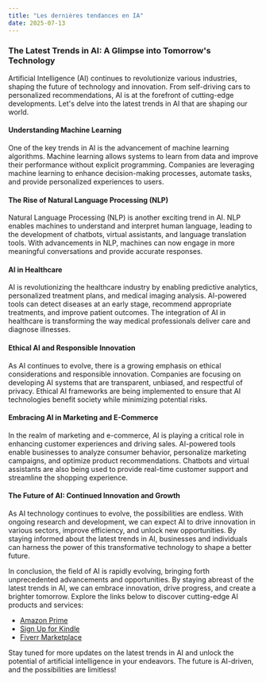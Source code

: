 ```yaml
---
title: "Les dernières tendances en IA"
date: 2025-07-13
---
```


### The Latest Trends in AI: A Glimpse into Tomorrow's Technology

Artificial Intelligence (AI) continues to revolutionize various industries, shaping the future of technology and innovation. From self-driving cars to personalized recommendations, AI is at the forefront of cutting-edge developments. Let's delve into the latest trends in AI that are shaping our world.

#### Understanding Machine Learning

One of the key trends in AI is the advancement of machine learning algorithms. Machine learning allows systems to learn from data and improve their performance without explicit programming. Companies are leveraging machine learning to enhance decision-making processes, automate tasks, and provide personalized experiences to users.

#### The Rise of Natural Language Processing (NLP)

Natural Language Processing (NLP) is another exciting trend in AI. NLP enables machines to understand and interpret human language, leading to the development of chatbots, virtual assistants, and language translation tools. With advancements in NLP, machines can now engage in more meaningful conversations and provide accurate responses.

#### AI in Healthcare

AI is revolutionizing the healthcare industry by enabling predictive analytics, personalized treatment plans, and medical imaging analysis. AI-powered tools can detect diseases at an early stage, recommend appropriate treatments, and improve patient outcomes. The integration of AI in healthcare is transforming the way medical professionals deliver care and diagnose illnesses.

#### Ethical AI and Responsible Innovation

As AI continues to evolve, there is a growing emphasis on ethical considerations and responsible innovation. Companies are focusing on developing AI systems that are transparent, unbiased, and respectful of privacy. Ethical AI frameworks are being implemented to ensure that AI technologies benefit society while minimizing potential risks.

#### Embracing AI in Marketing and E-Commerce

In the realm of marketing and e-commerce, AI is playing a critical role in enhancing customer experiences and driving sales. AI-powered tools enable businesses to analyze consumer behavior, personalize marketing campaigns, and optimize product recommendations. Chatbots and virtual assistants are also being used to provide real-time customer support and streamline the shopping experience.

#### The Future of AI: Continued Innovation and Growth

As AI technology continues to evolve, the possibilities are endless. With ongoing research and development, we can expect AI to drive innovation in various sectors, improve efficiency, and unlock new opportunities. By staying informed about the latest trends in AI, businesses and individuals can harness the power of this transformative technology to shape a better future.

In conclusion, the field of AI is rapidly evolving, bringing forth unprecedented advancements and opportunities. By staying abreast of the latest trends in AI, we can embrace innovation, drive progress, and create a brighter tomorrow. Explore the links below to discover cutting-edge AI products and services:

- [Amazon Prime](https://www.amazon.fr/amazonprime?_encoding=UTF8&primeCampaignId=prime_assoc_ft&tag=zenzen0d-21France)
- [Sign Up for Kindle](https://www.amazon.fr/kindle-dbs/hz/signup?tag=zenzen0d-21France)
- [Fiverr Marketplace](https://go.fiverr.com/visit/?bta=1071918&brand=fiverrmarketplace)

Stay tuned for more updates on the latest trends in AI and unlock the potential of artificial intelligence in your endeavors. The future is AI-driven, and the possibilities are limitless!